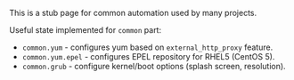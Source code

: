 
This is a stub page for common automation used by many projects.

Useful state implemented for `common` part:

* `common.yum` - configures yum based on `external_http_proxy` feature.
* `common.yum.epel` - configures EPEL repository for RHEL5 (CentOS 5).
* `common.grub` - configure kernel/boot options (splash screen, resolution).

